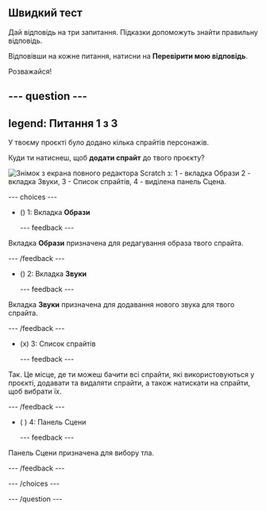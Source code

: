 ## Швидкий тест

Дай відповідь на три запитання. Підказки допоможуть знайти правильну відповідь.

Відповівши на кожне питання, натисни на **Перевірити мою відповідь**.

Розважайся!

--- question ---
---
legend: Питання 1 з 3
---

У твоєму проєкті було додано кілька спрайтів персонажів.

Куди ти натиснеш, щоб **додати спрайт** до твого проєкту?

![Знімок з екрана повного редактора Scratch з: 1 - вкладка Образи 2 - вкладка Звуки, 3 - Список спрайтів, 4 - виділена панель Сцена.](images/question1.png)

--- choices ---

- () 1: Вкладка **Образи**

  --- feedback ---

Вкладка **Образи** призначена для редагування образа твого спрайта.

  --- /feedback ---

- () 2: Вкладка **Звуки**

  --- feedback ---

Вкладка **Звуки** призначена для додавання нового звука для твого спрайта.

  --- /feedback ---

- (x) 3: Список спрайтів

  --- feedback ---

Так. Це місце, де ти можеш бачити всі спрайти, які використовуються у проєкті, додавати та видаляти спрайти, а також натискати на спрайти, щоб вибрати їх.

  --- /feedback ---

- ( ) 4: Панель Сцени

  --- feedback ---

Панель Сцени призначена для вибору тла.

  --- /feedback ---

--- /choices ---

--- /question ---
